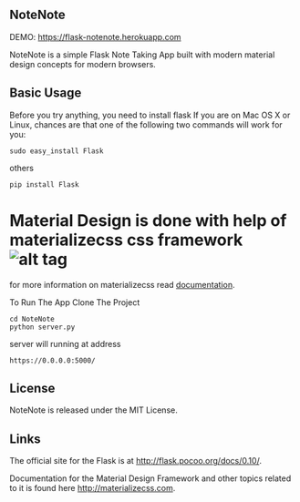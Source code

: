## NoteNote

DEMO: <https://flask-notenote.herokuapp.com>

NoteNote is a simple Flask Note Taking App built with modern material design concepts for modern browsers.


## Basic Usage

Before you try anything, you need to install flask
If you are on Mac OS X or Linux, chances are that one of the following two commands will work for you:
``` 
sudo easy_install Flask
```
others
``` 
pip install Flask
```

Material Design is done with help of materializecss css framework 
![alt tag](https://raw.github.com/dogfalo/materialize/master/images/materialize.gif)
===========
for more information on materializecss read [documentation](http://materializecss.com).

To Run The App Clone The Project
```
cd NoteNote
python server.py
```
server will running at address
```
https://0.0.0.0:5000/
```

## License

NoteNote is released under the MIT License.

## Links

The official site for the Flask is at <http://flask.pocoo.org/docs/0.10/>.

Documentation for the Material Design Framework and other topics related to it is found here
<http://materializecss.com>.

